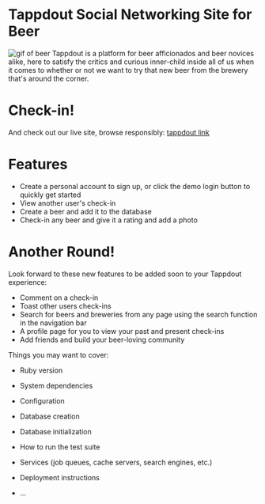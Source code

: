 # Tappdout Social Networking Site for Beer
![gif of beer](https://media.giphy.com/media/ietk9bNd6xIsOdXJHo/giphy.gif)
Tappdout is a platform for beer afficionados and beer novices alike, here to satisfy the critics and curious inner-child inside all of us when it comes to whether or not we want to try that new beer from the brewery that's around the corner. 

# Check-in!

And check out our live site, browse responsibly: [tappdout link](https://tappdout.herokuapp.com/#/ "Tappdout")

# Features
- Create a personal account to sign up, or click the demo login button to quickly get started
- View another user's check-in
- Create a beer and add it to the database
- Check-in any beer and give it a rating and add a photo



# Another Round!
Look forward to these new features to be added soon to your Tappdout experience:
- Comment on a check-in
- Toast other users check-ins
- Search for beers and breweries from any page using the search function in the navigation bar
- A profile page for you to view your past and present check-ins
- Add friends and build your beer-loving community



Things you may want to cover:

* Ruby version

* System dependencies

* Configuration

* Database creation

* Database initialization

* How to run the test suite

* Services (job queues, cache servers, search engines, etc.)

* Deployment instructions

* ...
